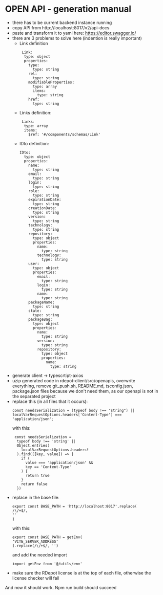 # OPEN API - generation manual

- there has to be current backend instance running
- copy API from http://localhost:8017/v2/api-docs
- paste and transform it to yaml here: https://editor.swagger.io/
- there are 3 problems to solve here (indention is really important)
  - Link definition
    ```
     Link:
      type: object
      properties:
        type:
          type: string
        rel:
          type: string
        modifiableProperties:
          type: array
          items:
            type: string
        href:
          type: string
    ```
  - Links definition:
    ```
     Links:
      type: array
      items:
        $ref: '#/components/schemas/Link'
    ```
  - IDto definition:
    ```
    IDto:
      type: object
      properties:
        name:
          type: string
        email:
          type: string
        login:
          type: string
        role:
          type: string
        expirationDate:
          type: string
        creationDate:
          type: string
        version:
          type: string
        technology:
          type: string
        repository:
          type: object
          properties:
            name:
              type: string
            technology:
              type: string
        user:
          type: object
          properties:
            email:
              type: string
            login:
              type: string
            name:
              type: string
        packageName:
          type: string
        state:
          type: string
        packageBag:
          type: object
          properties:
            name:
              type: string
            version:
              type: string
            repository:
              type: object
              properties:
                name:
                  type: string
    ```
- generate client -> typescrtipt-axios
- uzip generated code in rdepot-client/src/openapis, overwrite everything, remove git_push.sh, README.md, tsconfig.json, package.json files because we don't need them, as our openapi is not in the separated project
- replace this (in all files that it occurs):
  ```
  const needsSerialization = (typeof body !== "string") || localVarRequestOptions.headers['Content-Type'] === 'application/json';
  ```
  with this:
  ```
   const needsSerialization =
    typeof body !== 'string' ||
    Object.entries(
      localVarRequestOptions.headers!
    ).find(([key, value]) => {
      if (
        value === 'application/json' &&
        key == 'Content-Type'
      ) {
        return true
      }
      return false
    })
  ```
- replace in the base file:
  ```
  export const BASE_PATH = 'http://localhost:8017'.replace(
  /\/+$/,
  ''
  )
  ```
  with this:
  ```
  export const BASE_PATH = getEnv(
  'VITE_SERVER_ADDRESS'
  ).replace(/\/+$/, '')
  ```
  and add the needed import
  ```
  import getEnv from '@/utils/env'
  ```
- make sure the RDepot license is at the top of each file, otherwise the license checker will fail

And now it should work. Npm run build should succeed
